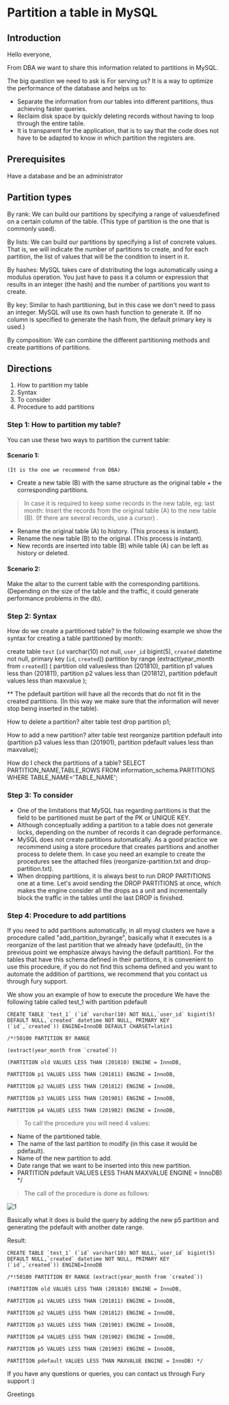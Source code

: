 # Partition a table in MySQL

## Introduction

Hello everyone,

From DBA we want to share this information related to partitions in MySQL.

The big question we need to ask is For serving us?
It is a way to optimize the performance of the database and helps us to:

* Separate the information from our tables into different partitions, thus achieving faster queries.
* Reclaim disk space by quickly deleting records without having to loop through the entire table.
* It is transparent for the application, that is to say that the code does not have to be adapted to know in which partition the registers are.

## Prerequisites

Have a database and be an administrator

## Partition types

By rank:
We can build our partitions by specifying a range of values ​​defined on a certain column of the table. (This type of partition is the one that is commonly used).

By lists:
We can build our partitions by specifying a list of concrete values. That is, we will indicate the number of partitions to create, and for each partition, the list of values ​​that will be the condition to insert in it.

By hashes:
MySQL takes care of distributing the logs automatically using a modulus operation. You just have to pass it a column or expression that results in an integer (the hash) and the number of partitions you want to create.

By key:
Similar to hash partitioning, but in this case we don't need to pass an integer. MySQL will use its own hash function to generate it. (If no column is specified to generate the hash from, the default primary key is used.)

By composition:
We can combine the different partitioning methods and create partitions of partitions.

## Directions

1) How to partition my table
2) Syntax
3) To consider
4) Procedure to add partitions

### Step 1: How to partition my table?
You can use these two ways to partition the current table:

#### Scenario 1: 
```(It is the one we recommend from DBA)```

- Create a new table (B) with the same structure as the original table + the corresponding partitions.
> In case it is required to keep some records in the new table, eg: last month: Insert the records from the original table (A) to the new table (B). (If there are several records, use a cursor) .
- Rename the original table (A) to history. (This process is instant).
- Rename the new table (B) to the original. (This process is instant).
-  New records are inserted into table (B) while table (A) can be left as history or deleted.

#### Scenario 2:
Make the altar to the current table with the corresponding partitions. (Depending on the size of the table and the traffic, it could generate performance problems in the db).

### Step 2: Syntax

How do we create a partitioned table?
In the following example we show the syntax for creating a table partitioned by month:

create table `test` (`id` varchar(10) not null, `user_id` bigint(5), `created` datetime not null, primary key (`id`, `created`)) partition by range (extract(year_month from `created`)) ( partition old values ​​less than (201810), partition p1 values ​​less than (201811), partition p2 values ​​less than (201812), partition pdefault values ​​less than maxvalue );

** The pdefault partition will have all the records that do not fit in the created partitions. (In this way we make sure that the information will never stop being inserted in the table).

How to delete a partition?
alter table test drop partition p1;

How to add a new partition?
alter table test reorganize partition pdefault into (partition p3 values ​​less than (201901), partition pdefault values ​​less than maxvalue);

How do I check the partitions of a table?
SELECT PARTITION_NAME,TABLE_ROWS FROM information_schema.PARTITIONS WHERE TABLE_NAME='TABLE_NAME';

### Step 3: To consider

* One of the limitations that MySQL has regarding partitions is that the field to be partitioned must be part of the PK or UNIQUE KEY.
* Although conceptually adding a partition to a table does not generate locks, depending on the number of records it can degrade performance.
* MySQL does not create partitions automatically. As a good practice we recommend using a store procedure that creates partitions and another process to delete them. In case you need an example to create the procedures see the attached files (reorganize-partition.txt and drop-partition.txt).
* When dropping partitions, it is always best to run DROP PARTITIONS one at a time. Let's avoid sending the DROP PARTITIONS at once, which makes the engine consider all the drops as a unit and incrementally block the traffic in the tables until the last DROP is finished.

### Step 4: Procedure to add partitions

If you need to add partitions automatically, in all mysql clusters we have a procedure called "add_partition_byrange", basically what it executes is a reorganize of the last partition that we already have (pdefault), (in the previous point we emphasize always having the default partition). For the tables that have this schema defined in their partitions, it is convenient to use this procedure, if you do not find this schema defined and you want to automate the addition of partitions, we recommend that you contact us through fury support.

We show you an example of how to execute the procedure
We have the following table called test_1 with partition pdefault

```MY SQL
CREATE TABLE `test_1` (`id` varchar(10) NOT NULL,`user_id` bigint(5) DEFAULT NULL,`created` datetime NOT NULL, PRIMARY KEY (`id`,`created`)) ENGINE=InnoDB DEFAULT CHARSET=latin1

/*!50100 PARTITION BY RANGE

(extract(year_month from `created`))

(PARTITION old VALUES LESS THAN (201810) ENGINE = InnoDB,

PARTITION p1 VALUES LESS THAN (201811) ENGINE = InnoDB,

PARTITION p2 VALUES LESS THAN (201812) ENGINE = InnoDB,

PARTITION p3 VALUES LESS THAN (201901) ENGINE = InnoDB,

PARTITION p4 VALUES LESS THAN (201902) ENGINE = InnoDB,
```
> To call the procedure you will need 4 values:

* Name of the partitioned table.
* The name of the last partition to modify (in this case it would be pdefault).
* Name of the new partition to add.
* Date range that we want to be inserted into this new partition.
* PARTITION pdefault VALUES LESS THAN MAXVALUE ENGINE = InnoDB) */

> The call of the procedure is done as follows:

![1](https://user-images.githubusercontent.com/81833300/161591500-1be7b64b-cfb5-4f5c-8ba2-8da899d96bf0.png)

Basically what it does is build the query by adding the new p5 partition and generating the pdefault with another date range.

Result:

```MY SQL
CREATE TABLE `test_1` (`id` varchar(10) NOT NULL,`user_id` bigint(5) DEFAULT NULL,`created` datetime NOT NULL, PRIMARY KEY (`id`,`created`)) ENGINE=InnoDB

/*!50100 PARTITION BY RANGE (extract(year_month from `created`))

(PARTITION old VALUES LESS THAN (201810) ENGINE = InnoDB,

PARTITION p1 VALUES LESS THAN (201811) ENGINE = InnoDB,

PARTITION p2 VALUES LESS THAN (201812) ENGINE = InnoDB,

PARTITION p3 VALUES LESS THAN (201901) ENGINE = InnoDB,

PARTITION p4 VALUES LESS THAN (201902) ENGINE = InnoDB,

PARTITION p5 VALUES LESS THAN (201903) ENGINE = InnoDB,

PARTITION pdefault VALUES LESS THAN MAXVALUE ENGINE = InnoDB) */
```
If you have any questions or queries, you can contact us through Fury support :)

Greetings

